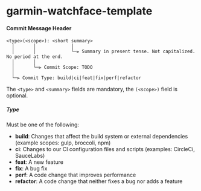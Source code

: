 # garmin-watchface-template

#### <a name="commit-header"></a>Commit Message Header

```
<type>(<scope>): <short summary>
  │       │             │
  │       │             └─⫸ Summary in present tense. Not capitalized. No period at the end.
  │       │
  │       └─⫸ Commit Scope: TODO
  │
  └─⫸ Commit Type: build|ci|feat|fix|perf|refactor
```

The `<type>` and `<summary>` fields are mandatory, the `(<scope>)` field is optional.

##### Type

Must be one of the following:

- **build**: Changes that affect the build system or external dependencies (example scopes: gulp, broccoli, npm)
- **ci**: Changes to our CI configuration files and scripts (examples: CircleCi, SauceLabs)
- **feat**: A new feature
- **fix**: A bug fix
- **perf**: A code change that improves performance
- **refactor**: A code change that neither fixes a bug nor adds a feature